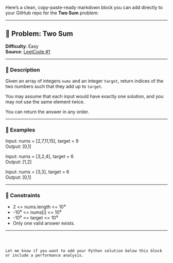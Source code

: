 Here’s a clean, copy-paste-ready markdown block you can add directly to your GitHub repo for the **Two Sum** problem:

---

## 🧮 Problem: Two Sum

**Difficulty**: Easy  
**Source**: [LeetCode #1](https://leetcode.com/problems/two-sum/)

---

### 📝 Description

Given an array of integers `nums` and an integer `target`, return indices of the two numbers such that they add up to `target`.

You may assume that each input would have exactly one solution, and you may not use the same element twice.

You can return the answer in any order.

---

### 📘 Examples


Input: nums = [2,7,11,15], target = 9  
Output: [0,1]

Input: nums = [3,2,4], target = 6  
Output: [1,2]

Input: nums = [3,3], target = 6  
Output: [0,1]


---

### 📌 Constraints

- 2 <= nums.length <= 10⁴  
- -10⁹ <= nums[i] <= 10⁹  
- -10⁹ <= target <= 10⁹  
- Only one valid answer exists.

---

```



Let me know if you want to add your Python solution below this block or include a performance analysis.
